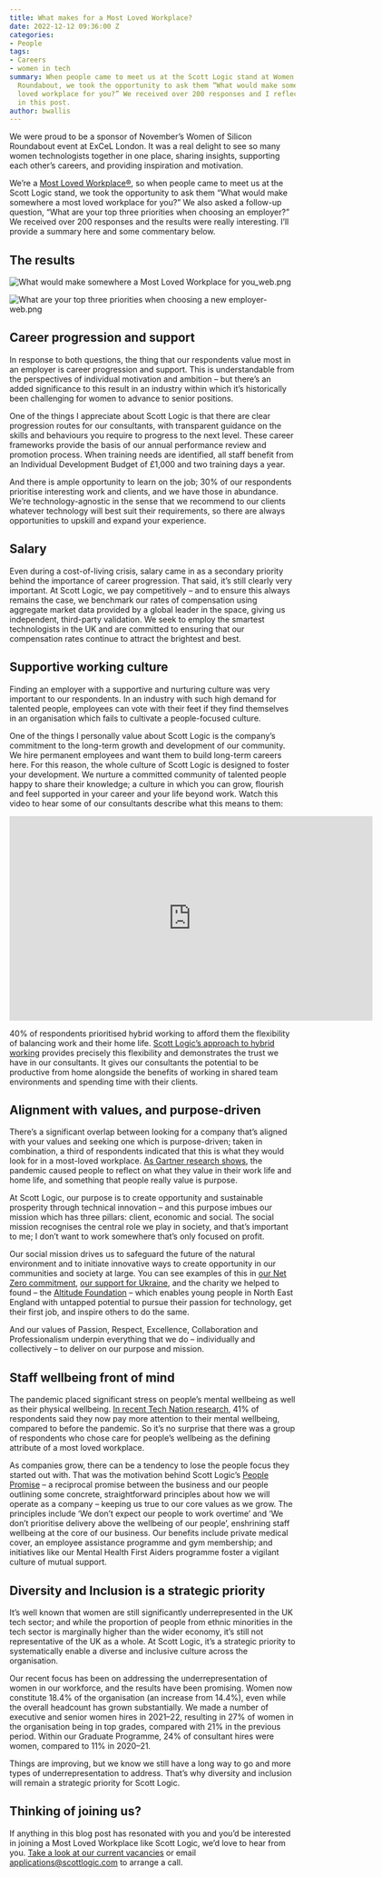 ```yaml
---
title: What makes for a Most Loved Workplace?
date: 2022-12-12 09:36:00 Z
categories:
- People
tags:
- Careers
- women in tech
summary: When people came to meet us at the Scott Logic stand at Women of Silicon
  Roundabout, we took the opportunity to ask them “What would make somewhere a most
  loved workplace for you?” We received over 200 responses and I reflect on the results
  in this post.
author: bwallis
---
```


We were proud to be a sponsor of November’s Women of Silicon Roundabout event at ExCeL London. It was a real delight to see so many women technologists together in one place, sharing insights, supporting each other’s careers, and providing inspiration and motivation.

We’re a [Most Loved Workplace®](https://www.scottlogic.com/news/scott-logic-ranked-26-newsweek-top-100-uk-most-loved-workplaces), so when people came to meet us at the Scott Logic stand, we took the opportunity to ask them “What would make somewhere a most loved workplace for you?” We also asked a follow-up question, “What are your top three priorities when choosing an employer?” We received over 200 responses and the results were really interesting. I’ll provide a summary here and some commentary below.

## The results

![What would make somewhere a Most Loved Workplace for you_web.png](/uploads/What%20would%20make%20somewhere%20a%20Most%20Loved%20Workplace%20for%20you_web.png)

![What are your top three priorities when choosing a new employer-web.png](/uploads/What%20are%20your%20top%20three%20priorities%20when%20choosing%20a%20new%20employer-web.png)

## Career progression and support

In response to both questions, the thing that our respondents value most in an employer is career progression and support. This is understandable from the perspectives of individual motivation and ambition – but there’s an added significance to this result in an industry within which it’s historically been challenging for women to advance to senior positions.

One of the things I appreciate about Scott Logic is that there are clear progression routes for our consultants, with transparent guidance on the skills and behaviours you require to progress to the next level. These career frameworks provide the basis of our annual performance review and promotion process. When training needs are identified, all staff benefit from an Individual Development Budget of £1,000 and two training days a year.

And there is ample opportunity to learn on the job; 30% of our respondents prioritise interesting work and clients, and we have those in abundance. We’re technology-agnostic in the sense that we recommend to our clients whatever technology will best suit their requirements, so there are always opportunities to upskill and expand your experience.

## Salary

Even during a cost-of-living crisis, salary came in as a secondary priority behind the importance of career progression. That said, it’s still clearly very important. At Scott Logic, we pay competitively – and to ensure this always remains the case, we benchmark our rates of compensation using aggregate market data provided by a global leader in the space, giving us independent, third-party validation. We seek to employ the smartest technologists in the UK and are committed to ensuring that our compensation rates continue to attract the brightest and best.

## Supportive working culture

Finding an employer with a supportive and nurturing culture was very important to our respondents. In an industry with such high demand for talented people, employees can vote with their feet if they find themselves in an organisation which fails to cultivate a people-focused culture.

One of the things I personally value about Scott Logic is the company’s commitment to the long-term growth and development of our community. We hire permanent employees and want them to build long-term careers here. For this reason, the whole culture of Scott Logic is designed to foster your development. We nurture a committed community of talented people happy to share their knowledge; a culture in which you can grow, flourish and feel supported in your career and your life beyond work. Watch this video to hear some of our consultants describe what this means to them:

<iframe src="https://player.vimeo.com/video/770834956?h=32643f9656" width="640" height="360" frameborder="0" allow="autoplay; fullscreen; picture-in-picture" allowfullscreen></iframe>

40% of respondents prioritised hybrid working to afford them the flexibility of balancing work and their home life. [Scott Logic’s approach to hybrid working](https://www.scottlogic.com/hybrid-working) provides precisely this flexibility and demonstrates the trust we have in our consultants. It gives our consultants the potential to be productive from home alongside the benefits of working in shared team environments and spending time with their clients.

## Alignment with values, and purpose-driven

There’s a significant overlap between looking for a company that’s aligned with your values and seeking one which is purpose-driven; taken in combination, a third of respondents indicated that this is what they would look for in a most-loved workplace. [As Gartner research shows](https://www.gartner.com/en/articles/employees-seek-personal-value-and-purpose-at-work-be-prepared-to-deliver), the pandemic caused people to reflect on what they value in their work life and home life, and something that people really value is purpose.

At Scott Logic, our purpose is to create opportunity and sustainable prosperity through technical innovation – and this purpose imbues our mission which has three pillars: client, economic and social. The social mission recognises the central role we play in society, and that’s important to me; I don’t want to work somewhere that’s only focused on profit. 

Our social mission drives us to safeguard the future of the natural environment and to initiate innovative ways to create opportunity in our communities and society at large. You can see examples of this in [our Net Zero commitment](https://www.scottlogic.com/news/scott-logic-aims-achieve-net-zero-2040), [our support for Ukraine](https://www.scottlogic.com/news/scott-logic-stands-ukraine), and the charity we helped to found – the [Altitude Foundation](https://altitudefoundation.org/) – which enables young people in North East England with untapped potential to pursue their passion for technology, get their first job, and inspire others to do the same.

And our values of Passion, Respect, Excellence, Collaboration and Professionalism underpin everything that we do – individually and collectively – to deliver on our purpose and mission.

## Staff wellbeing front of mind

The pandemic placed significant stress on people’s mental wellbeing as well as their physical wellbeing. [In recent Tech Nation research](https://technation.io/people-and-skills-report-2022/#key-statistics), 41% of respondents said they now pay more attention to their mental wellbeing, compared to before the pandemic. So it’s no surprise that there was a group of respondents who chose care for people’s wellbeing as the defining attribute of a most loved workplace.

As companies grow, there can be a tendency to lose the people focus they started out with. That was the motivation behind Scott Logic’s [People Promise](https://www.scottlogic.com/people-promise) – a reciprocal promise between the business and our people outlining some concrete, straightforward principles about how we will operate as a company – keeping us true to our core values as we grow. The principles include ‘We don’t expect our people to work overtime’ and ‘We don’t prioritise delivery above the wellbeing of our people’, enshrining staff wellbeing at the core of our business. Our benefits include private medical cover, an employee assistance programme and gym membership; and initiatives like our Mental Health First Aiders programme foster a vigilant culture of mutual support.

## Diversity and Inclusion is a strategic priority

It’s well known that women are still significantly underrepresented in the UK tech sector; and while the proportion of people from ethnic minorities in the tech sector is marginally higher than the wider economy, it’s still not representative of the UK as a whole. At Scott Logic, it’s a strategic priority to systematically enable a diverse and inclusive culture across the organisation.

Our recent focus has been on addressing the underrepresentation of women in our workforce, and the results have been promising. Women now constitute 18.4% of the organisation (an increase from 14.4%), even while the overall headcount has grown substantially. We made a number of executive and senior women hires in 2021–22, resulting in 27% of women in the organisation being in top grades, compared with 21% in the previous period. Within our Graduate Programme, 24% of consultant hires were women, compared to 11% in 2020–21.

Things are improving, but we know we still have a long way to go and more types of underrepresentation to address. That’s why diversity and inclusion will remain a strategic priority for Scott Logic.

## Thinking of joining us?

If anything in this blog post has resonated with you and you’d be interested in joining a Most Loved Workplace like Scott Logic, we’d love to hear from you. [Take a look at our current vacancies](https://www.scottlogic.com/careers) or email [applications@scottlogic.com](mailto:applications@scottlogic.com) to arrange a call.